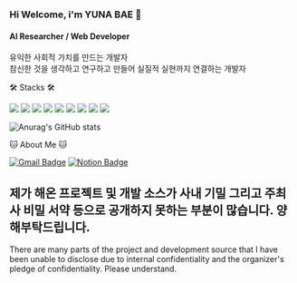 ### Hi Welcome, i'm YUNA BAE 👋

#### AI Researcher / Web Developer  
유익한 사회적 가치를 만드는 개발자  
참신한 것을 생각하고 연구하고 만들어 실질적 실현까지 연결하는 개발자  

🛠️ Stacks 🛠️ 

<img src="https://img.shields.io/badge/Python-3766AB?style=flat-square&logo=Python&logoColor=white"/> <img src="https://img.shields.io/badge/Java-007396?style=flat-square&logo=Java&logoColor=white"/> <img src="https://img.shields.io/badge/JavaScript-F7DF1E?style=flat-square&logo=JavaScript&logoColor=white"/> <img src="https://img.shields.io/badge/C-A8B9CC?style=flat-square&logo=C&logoColor=white"/> <img src="https://img.shields.io/badge/C++-00599C?style=flat-square&logo=C++&logoColor=white"/> <img src="https://img.shields.io/badge/Vue.js-4FC08D?style=flat-square&logo=Vue.js&logoColor=white"/> <img src="https://img.shields.io/badge/MySQL-4479A1?style=flat-square&logo=MySQL&logoColor=white"/> <img src="https://img.shields.io/badge/TensorFlow-FF6F00?style=flat-square&logo=TensorFlow&logoColor=white"/> <img src="https://img.shields.io/badge/Vim-019733?style=flat-square&logo=Vim&logoColor=white"/> 

![Anurag's GitHub stats](https://github-readme-stats.vercel.app/api?username=baeyuna97&show_icons=true&theme=radical)

🐱 About Me 🐱

[![Gmail Badge](https://img.shields.io/badge/Gmail-d14836?style=flat-square&logo=Gmail&logoColor=white&link=mailto:yunabae482@gmail.com)](yunabae482@gmail.com)
  [![Notion Badge](https://img.shields.io/badge/Notion-000000?style=flat-square&logo=Notion&logoColor=white&link=https://joyous-pansy-314.notion.site/1612a809df194bb892e7dc0f4947c300)](https://joyous-pansy-314.notion.site/1612a809df194bb892e7dc0f4947c300)




 제가 해온 프로젝트 및 개발 소스가 사내 기밀 그리고 주최사 비밀 서약 등으로 공개하지 못하는 부분이 많습니다.
 양해부탁드립니다.
-------------------------------------
There are many parts of the project and development source that I have been unable to disclose due to internal confidentiality and the organizer's pledge of confidentiality.
Please understand.
